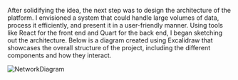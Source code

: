 After solidifying the idea, the next step was to design the architecture of the platform. I envisioned a system that could handle large volumes of data, process it efficiently, and present it in a user-friendly manner. Using tools like React for the front end and Quart for the back end, I began sketching out the architecture. Below is a diagram created using Excalidraw that showcases the overall structure of the project, including the different components and how they interact.

![NetworkDiagram](https://github.com/user-attachments/assets/1fd07785-7bd3-46bb-8f07-8a3c1a59dc5d)
